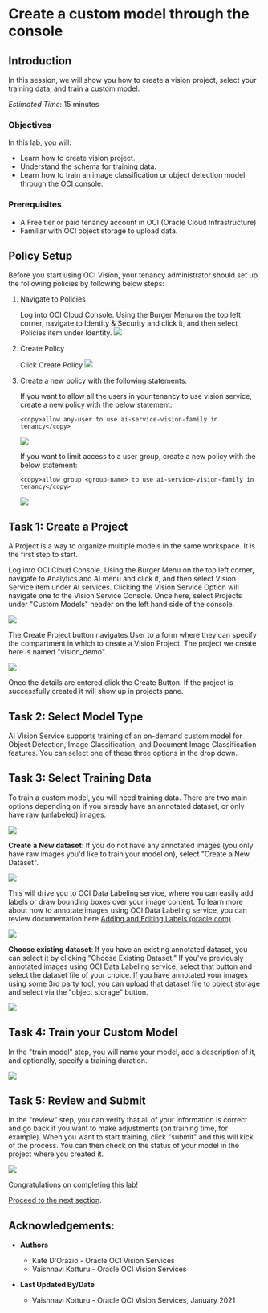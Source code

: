 # Create a custom model through the console

## Introduction
In this session, we will show you how to create a vision project, select your training data, and train a custom model.

*Estimated Time*: 15 minutes

### Objectives

In this lab, you will:
- Learn how to create vision project.
- Understand the schema for training data.
- Learn how to train an image classification or object detection model through the OCI console.

### Prerequisites
- A Free tier or paid tenancy account in OCI (Oracle Cloud Infrastructure)
- Familiar with OCI object storage to upload data.

## **Policy Setup**

Before you start using OCI Vision, your tenancy administrator should set up the following policies by following below steps:

1. Navigate to Policies

    Log into OCI Cloud Console. Using the Burger Menu on the top left corner, navigate to Identity & Security and click it, and then select Policies item under Identity.
        ![](./images/policy1.png " ")


2. Create Policy

    Click Create Policy
        ![](./images/policy2.png " ")


3. Create a new policy with the following statements:

    If you want to allow all the users in your tenancy to use vision service, create a new policy with the below statement:
    ```
    <copy>allow any-user to use ai-service-vision-family in tenancy</copy>
    ```
    ![](./images/policy3.png " ")


    If you want to limit access to a user group, create a new policy with the below statement:
    ```
    <copy>allow group <group-name> to use ai-service-vision-family in tenancy</copy>
    ```
    ![](./images/policy4.png " ")

## **Task 1:** Create a Project

A Project is a way to organize multiple models in the same workspace. It is the first step to start.

Log into OCI Cloud Console. Using the Burger Menu on the top left corner, navigate to Analytics and AI menu and click it, and then select Vision Service item under AI services. Clicking the Vision Service Option will navigate one to the Vision Service Console. Once here, select Projects under "Custom Models" header on the left hand side of the console.

![](./images/create-project1.png " ")

The Create Project button navigates User to a form where they can specify the compartment in which to create a Vision Project. The project we create here is named "vision_demo".

![](./images/create-project2.png " ")

Once the details are entered click the Create Button. If the project is successfully created it will show up in projects pane.  

## **Task 2:** Select Model Type

AI Vision Service supports training of an on-demand custom model for Object Detection, Image Classification, and Document Image Classification features. You can select one of these three options in the drop down.

## **Task 3:** Select Training Data

To train a custom model, you will need training data. There are two main options depending on if you already have an annotated dataset, or only have raw (unlabeled) images.

![](./images/select-training-data1.png " ")

**Create a New dataset**: If you do not have any annotated images (you only have raw images you'd like to train your model on), select "Create a New Dataset".

![](./images/select-training-data2.png " ")

This will drive you to OCI Data Labeling service, where you can easily add labels or draw bounding boxes over your image content. To learn more about how to annotate images using OCI Data Labeling service, you can review documentation here [Adding and Editing Labels (oracle.com)](https://docs.oracle.com/en-us/iaas/data-labeling/data-labeling/using/labels.htm).

![](./images/select-training-data3.png " ")

**Choose existing dataset**: If you have an existing annotated dataset, you can select it by clicking "Choose Existing Dataset." If you've previously annotated images using OCI Data Labeling service, select that button and select the dataset file of your choice. If you have annotated your images using some 3rd party tool, you can upload that dataset file to object storage and select via the "object storage" button. 

![](./images/select-training-data4.png " ")

## **Task 4:** Train your Custom Model

In the "train model" step, you will name your model, add a description of it, and optionally, specify a training duration. 

![](./images/train-model1.png " ")

## **Task 5:** Review and Submit

In the "review" step, you can verify that all of your information is correct and go back if you want to make adjustments (on training time, for example). When you want to start training, click "submit" and this will kick of the process. You can then check on the status of your model in the project where you created it.

![](./images/train-model2.png " ")

Congratulations on completing this lab!

[Proceed to the next section](#next).

## Acknowledgements:
* **Authors**
    * Kate D'Orazio - Oracle OCI Vision Services
    * Vaishnavi Kotturu - Oracle OCI Vision Services

* **Last Updated By/Date**
    * Vaishnavi Kotturu - Oracle OCI Vision Services, January 2021